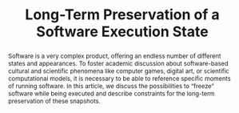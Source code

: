 ---
abstract: Software is a very complex product, offering an endless number of different
  states and appearances. To foster academic discussion about software-based cultural
  and scientific phenomena like computer games, digital art, or scientific computational
  models, it is necessary to be able to reference specific moments of running software.
  In this article, we discuss the possibilities to “freeze” software while being executed
  and describe constraints for the long-term preservation of these snapshots.
creators:
- Gieschke, Rafael
- Rechert, Klaus
- Cochrane, Euan
date: null
document_url: https://www.ideals.illinois.edu/items/128297/bitstreams/428959/data.pdf
grand_parent: iPRES
institutions: []
keywords:
- emulation
- program snapshots
landing_page_url: https://hdl.handle.net/2142/121093
language: eng
layout: publication
license: CC-BY 4.0 International
notes_url: null
parent: iPRES 2023
publication_type: paper
size: null
slides_url: null
source_name: iPRES
stream_url: null
title: Long-Term Preservation of a Software Execution State
year: 2023
---